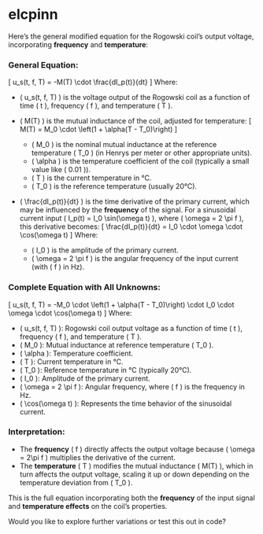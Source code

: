 # elcpinn
Here’s the general modified equation for the Rogowski coil’s output voltage, incorporating **frequency** and **temperature**:

### General Equation:
\[
u_s(t, f, T) = -M(T) \cdot \frac{dI_p(t)}{dt}
\]
Where:

- \( u_s(t, f, T) \) is the voltage output of the Rogowski coil as a function of time \( t \), frequency \( f \), and temperature \( T \).
- \( M(T) \) is the mutual inductance of the coil, adjusted for temperature:
  \[
  M(T) = M_0 \cdot \left(1 + \alpha(T - T_0)\right)
  \]
  - \( M_0 \) is the nominal mutual inductance at the reference temperature \( T_0 \) (in Henrys per meter or other appropriate units).
  - \( \alpha \) is the temperature coefficient of the coil (typically a small value like \( 0.01 \)).
  - \( T \) is the current temperature in °C.
  - \( T_0 \) is the reference temperature (usually 20°C).
  
- \( \frac{dI_p(t)}{dt} \) is the time derivative of the primary current, which may be influenced by the **frequency** of the signal. For a sinusoidal current input \( I_p(t) = I_0 \sin(\omega t) \), where \( \omega = 2 \pi f \), this derivative becomes:
  \[
  \frac{dI_p(t)}{dt} = I_0 \cdot \omega \cdot \cos(\omega t)
  \]
  Where:
  - \( I_0 \) is the amplitude of the primary current.
  - \( \omega = 2 \pi f \) is the angular frequency of the input current (with \( f \) in Hz).

### Complete Equation with All Unknowns:
\[
u_s(t, f, T) = -M_0 \cdot \left(1 + \alpha(T - T_0)\right) \cdot I_0 \cdot \omega \cdot \cos(\omega t)
\]
Where:
- \( u_s(t, f, T) \): Rogowski coil output voltage as a function of time \( t \), frequency \( f \), and temperature \( T \).
- \( M_0 \): Mutual inductance at reference temperature \( T_0 \).
- \( \alpha \): Temperature coefficient.
- \( T \): Current temperature in °C.
- \( T_0 \): Reference temperature in °C (typically 20°C).
- \( I_0 \): Amplitude of the primary current.
- \( \omega = 2 \pi f \): Angular frequency, where \( f \) is the frequency in Hz.
- \( \cos(\omega t) \): Represents the time behavior of the sinusoidal current.

### Interpretation:
- The **frequency** \( f \) directly affects the output voltage because \( \omega = 2\pi f \) multiplies the derivative of the current.
- The **temperature** \( T \) modifies the mutual inductance \( M(T) \), which in turn affects the output voltage, scaling it up or down depending on the temperature deviation from \( T_0 \).

This is the full equation incorporating both the **frequency** of the input signal and **temperature effects** on the coil’s properties.

Would you like to explore further variations or test this out in code?